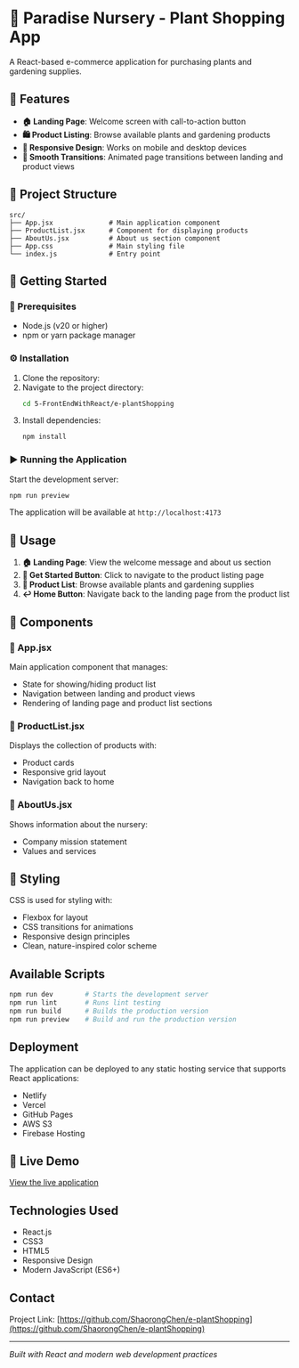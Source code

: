 # 🌿 Paradise Nursery - Plant Shopping App

A React-based e-commerce application for purchasing plants and gardening supplies.

## 🎯 Features

- **🏠 Landing Page**: Welcome screen with call-to-action button
- **🛍️ Product Listing**: Browse available plants and gardening products
- **📱 Responsive Design**: Works on mobile and desktop devices
- **💫 Smooth Transitions**: Animated page transitions between landing and product views

## 📁 Project Structure

```
src/
├── App.jsx              # Main application component
├── ProductList.jsx      # Component for displaying products
├── AboutUs.jsx          # About us section component
├── App.css              # Main styling file
└── index.js             # Entry point
```

## 🚀 Getting Started

### 🔧 Prerequisites

- Node.js (v20 or higher)
- npm or yarn package manager

### ⚙️ Installation

1. Clone the repository:
2. Navigate to the project directory:
   ```bash
   cd 5-FrontEndWithReact/e-plantShopping
   ```
3. Install dependencies:
   ```bash
   npm install
   ```

### ▶️ Running the Application

Start the development server:
```bash
npm run preview
```
The application will be available at `http://localhost:4173`

## 📖 Usage

1. **🏠 Landing Page**: View the welcome message and about us section
2. **🚀 Get Started Button**: Click to navigate to the product listing page
3. **🌿 Product List**: Browse available plants and gardening supplies
4. **↩️ Home Button**: Navigate back to the landing page from the product list

## 🧩 Components

### 📄 App.jsx
Main application component that manages:
- State for showing/hiding product list
- Navigation between landing and product views
- Rendering of landing page and product list sections

### 🌱 ProductList.jsx
Displays the collection of products with:
- Product cards
- Responsive grid layout
- Navigation back to home

### 👥 AboutUs.jsx
Shows information about the nursery:
- Company mission statement
- Values and services

## 🎨 Styling

CSS is used for styling with:
- Flexbox for layout
- CSS transitions for animations
- Responsive design principles
- Clean, nature-inspired color scheme

## Available Scripts

```bash
npm run dev        # Starts the development server
npm run lint       # Runs lint testing
npm run build      # Builds the production version
npm run preview    # Build and run the production version
```

## Deployment

The application can be deployed to any static hosting service that supports React applications:
- Netlify
- Vercel
- GitHub Pages
- AWS S3
- Firebase Hosting

## 🔗 Live Demo

[View the live application](https://shaorongchen.github.io/e-plantShopping)

## Technologies Used

- React.js
- CSS3
- HTML5
- Responsive Design
- Modern JavaScript (ES6+)

## Contact

Project Link: [https://github.com/ShaorongChen/e-plantShopping](https://github.com/ShaorongChen/e-plantShopping)

---
*Built with React and modern web development practices*

